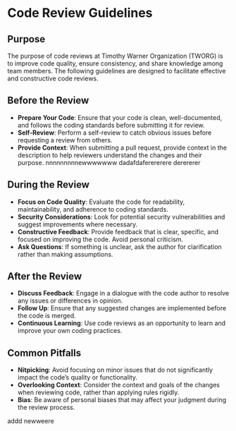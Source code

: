# Code Review Guidelines

## Purpose
The purpose of code reviews at Timothy Warner Organization (TWORG) is to improve code quality, ensure consistency, and share knowledge among team members. The following guidelines are designed to facilitate effective and constructive code reviews.

## Before the Review
- **Prepare Your Code**: Ensure that your code is clean, well-documented, and follows the coding standards before submitting it for review.
- **Self-Review**: Perform a self-review to catch obvious issues before requesting a review from others.
- **Provide Context**: When submitting a pull request, provide context in the description to help reviewers understand the changes and their purpose.
nnnnnnnnnewwwwwww
dadafdaferererere
derererer

## During the Review
- **Focus on Code Quality**: Evaluate the code for readability, maintainability, and adherence to coding standards.
- **Security Considerations**: Look for potential security vulnerabilities and suggest improvements where necessary.
- **Constructive Feedback**: Provide feedback that is clear, specific, and focused on improving the code. Avoid personal criticism.
- **Ask Questions**: If something is unclear, ask the author for clarification rather than making assumptions.

## After the Review
- **Discuss Feedback**: Engage in a dialogue with the code author to resolve any issues or differences in opinion.
- **Follow Up**: Ensure that any suggested changes are implemented before the code is merged.
- **Continuous Learning**: Use code reviews as an opportunity to learn and improve your own coding practices.

## Common Pitfalls
- **Nitpicking**: Avoid focusing on minor issues that do not significantly impact the code’s quality or functionality.
- **Overlooking Context**: Consider the context and goals of the changes when reviewing code, rather than applying rules rigidly.
- **Bias**: Be aware of personal biases that may affect your judgment during the review process.

addd newweere
